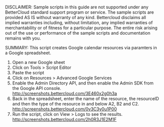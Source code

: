 DISCLAIMER: Sample scripts in this guide are not supported under any BetterCloud standard support program or service. The sample scripts are provided AS IS without warranty of any kind. Bettercloud disclaims all implied warranties including, without limitation, any implied warranties of merchantability or of fitness for a particular purpose. The entire risk arising out of the use or performance of the sample scripts and documentation remains with you.

SUMMARY: This script creates Google calendar resources via paramters in a Google spreadsheet. 

1) Open a new Google sheet
2) Click on Tools > Script Editor
3) Paste the script
4) Click on Resources > Advanced Google Services
5) Enable the Admin Directory API, and then enable the Admin SDK from the Google API console. http://screenshots.bettercloud.com/3E460x2g0h3a
6) Back in the spreadsheet, enter the name of the resource, the resourceID and then the type of the resource in and below A2, B2 and C2.
http://screenshots.bettercloud.com/0v3C3y0u1P00
7) Run the script, click on View > Logs to see the results. http://screenshots.bettercloud.com/2h0R3J1E2M1F
